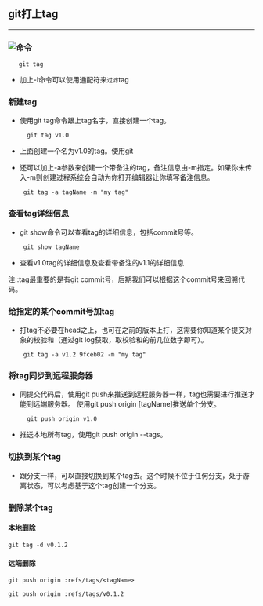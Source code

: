 <!--
 * @Author: your name
 * @Date: 2019-12-04 21:15:48
 * @LastEditTime: 2019-12-04 22:29:40
 * @LastEditors: Please set LastEditors
 * @Description: In User Settings Edit
 * @FilePath: \informal-essay\git-create-link\git的tag使用.MD
 -->
## git打上tag
--------------------------------------------

### ![命令](https://img.shields.io/badge/TAG-如何使用Tag-green.svg  "如何使用tag方便以后版本回退")

       git tag

* 加上-l命令可以使用通配符来`过滤`tag

### 新建tag

* 使用git tag命令跟上tag名字，直接创建一个tag。

        git tag v1.0

* 上面创建一个名为v1.0的tag。使用git 

*  还可以加上-a参数来创建一个带备注的tag，备注信息由-m指定。如果你未传入-m则创建过程系统会自动为你打开编辑器让你填写备注信息。
  
        git tag -a tagName -m "my tag"

### 查看tag详细信息

*  git show命令可以查看tag的详细信息，包括commit号等。
  
        git show tagName

*  查看v1.0tag的详细信息及查看带备注的v1.1的详细信息

注::tag最重要的是有git commit号，后期我们可以根据这个commit号来回溯代码。

### 给指定的某个commit号加tag

* 打tag不必要在head之上，也可在之前的版本上打，这需要你知道某个提交对象的校验和（通过git log获取，取校验和的前几位数字即可）。
  

       git tag -a v1.2 9fceb02 -m "my tag"

### 将tag同步到远程服务器

* 同提交代码后，使用git push来推送到远程服务器一样，tag也需要进行推送才能到远端服务器。
使用git push origin [tagName]推送单个分支。



        git push origin v1.0

* 推送本地所有tag，使用git push origin --tags。

### 切换到某个tag

* 跟分支一样，可以直接切换到某个tag去。这个时候不位于任何分支，处于游离状态，可以考虑基于这个tag创建一个分支。

### 删除某个tag

#### 本地删除

    git tag -d v0.1.2 

#### 远端删除

    git push origin :refs/tags/<tagName>

    git push origin :refs/tags/v0.1.2

